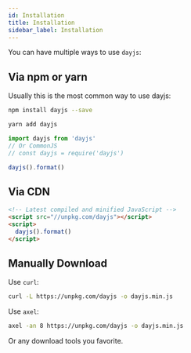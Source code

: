 ```yaml
---
id: Installation
title: Installation
sidebar_label: Installation
---
```


You can have multiple ways to use `dayjs`:

## Via npm or yarn

Usually this is the most common way to use dayjs:

```sh
npm install dayjs --save
```

```sh
yarn add dayjs
```

```js
import dayjs from 'dayjs'
// Or CommonJS
// const dayjs = require('dayjs')

dayjs().format()
```

## Via CDN

```html
<!-- Latest compiled and minified JavaScript -->
<script src="//unpkg.com/dayjs"></script>
<script>
  dayjs().format()
</script>
```

## Manually Download

Use `curl`:

```sh
curl -L https://unpkg.com/dayjs -o dayjs.min.js
```

Use `axel`:

```sh
axel -an 8 https://unpkg.com/dayjs -o dayjs.min.js
```

Or any download tools you favorite.

